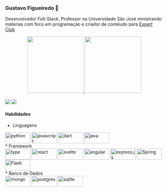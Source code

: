 ### Gustavo Figueiredo 👋

Desenvolvedor Full-Stack, Professor na Universidade São José ministrando máterias com foco em programação e criador de contéudo para [Expert Club](https://www.rocketseat.com.br/expertsclub)

<div align="center">
  <a href="https://github.com/gustavodsf">
  <img height="180em" src="https://github-readme-stats.vercel.app/api/?username=gustavodsf&show_icons=true&title_color=fff&icon_color=79ff97&text_color=9f9f9f&bg_color=151515"/>
  <img height="180em" src="https://github-readme-stats.vercel.app/api/top-langs/?username=gustavodsf&show_icons=true&title_color=fff&icon_color=79ff97&text_color=9f9f9f&bg_color=151515"/>
</div>
<div style="display: inline_block"><br />
  <a href = "mailto:gustavodsf1@gmail.com"><img src="https://img.shields.io/badge/-Gmail-%23333?style=for-the-badge&logo=gmail&logoColor=white" target="_blank"></a>
  <a href="https://www.linkedin.com/in/gustavo-figueiredo-8602966b/" target="_blank"><img src="https://img.shields.io/badge/-LinkedIn-%230077B5?style=for-the-badge&logo=linkedin&logoColor=white" target="_blank"></a>
</div>

 #### Habilidades
* Linguagens
<div style="display: inline_block">
 <img align="center" alt="python"     height="35" width="80" src="https://img.shields.io/badge/Python-3776AB?style=for-the-badge&logo=python&logoColor=white">
 <img align="center" alt="javascript" height="35" width="80" src="https://img.shields.io/badge/JavaScript-F7DF1E?style=for-the-badge&logo=javascript&logoColor=black">
 <img align="center" alt="dart"       height="35" width="80" src="https://img.shields.io/badge/Dart-0175C2?style=for-the-badge&logo=dart&logoColor=white">
 <img align="center" alt="java"       height="35" width="80" src="https://img.shields.io/badge/Java-ED8B00?style=for-the-badge&logo=java&logoColor=white">
</div>
* Framework
<div style="display: inline_block">
  <img align="center" alt="type"    height="35" width="80" src="https://img.shields.io/badge/TypeScript-007ACC?style=for-the-badge&logo=typescript&logoColor=white">
  <img align="center" alt="react"   height="35" width="80" src="https://img.shields.io/badge/React-20232A?style=for-the-badge&logo=react&logoColor=61DAFB">
  <img align="center" alt="svelte"  height="35" width="80" src="https://img.shields.io/badge/Svelte-4A4A55?style=for-the-badge&logo=svelte&logoColor=FF3E00">
  <img align="center" alt="angular" height="35" width="80" src="https://img.shields.io/badge/Angular-DD0031?style=for-the-badge&logo=angular&logoColor=white">

  <img align="center" alt="express.js" height="35" width="80" src="https://img.shields.io/badge/Express.js-404D59?style=for-the-badge">
  <img align="center" alt="Spring"     height="35" width="80" src="https://img.shields.io/badge/Spring-6DB33F?style=for-the-badge&logo=spring&logoColor=white">
  <img align="center" alt="Flask"      height="35" width="80" src="https://img.shields.io/badge/Flask-000000?style=for-the-badge&logo=flask&logoColor=white">
</div>
* Banco de Dados
<div style="display: inline_block">
  <img align="center" alt="mongo"    height="35" width="80" src="https://img.shields.io/badge/MongoDB-4EA94B?style=for-the-badge&logo=mongodb&logoColor=white">
  <img align="center" alt="postgres" height="35" width="80" src="https://img.shields.io/badge/PostgreSQL-316192?style=for-the-badge&logo=postgresql&logoColor=white">
  <img align="center" alt="sqlite"   height="35" width="80" src="https://img.shields.io/badge/SQLite-07405E?style=for-the-badge&logo=sqlite&logoColor=white">
</div>
